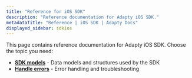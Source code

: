 ```yaml
---
title: "Reference for iOS SDK"
description: "Reference documentation for Adapty iOS SDK."
metadataTitle: "Reference | iOS SDK | Adapty Docs"
displayed_sidebar: sdkios
---
```


This page contains reference documentation for Adapty iOS SDK. Choose the topic you need:

- **[SDK models](https://swift.adapty.io/documentation/adapty/)** - Data models and structures used by the SDK
- **[Handle errors](ios-sdk-error-handling)** - Error handling and troubleshooting